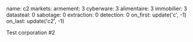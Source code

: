 name: c2
markets:
    armement: 3
    cyberware: 3
    alimentaire: 3
    immobilier: 3
datasteal: 0
sabotage: 0
extraction: 0
detection: 0
on_first:
    update('c', -1)
on_last:
    update('c2', -1)

Test corporation #2
